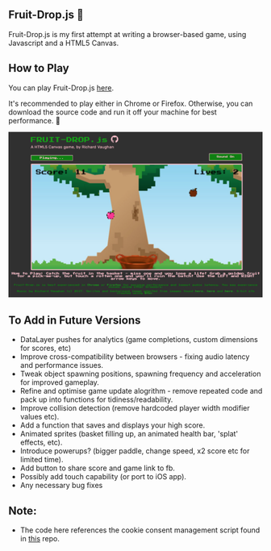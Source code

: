 ## Fruit-Drop.js 🍎

Fruit-Drop.js is my first attempt at writing a browser-based game, using Javascript and a HTML5 Canvas.

## How to Play

You can play Fruit-Drop.js <a href="http://www.richvaughan.co.uk/pages/fruit-drop/fruit-drop.html">here</a>.

It's recommended to play either in Chrome or Firefox. Otherwise, you can download the source code and run it off your machine for best performance. 👊

![Screenshot](screen.png)

## To Add in Future Versions
* DataLayer pushes for analytics (game completions, custom dimensions for scores, etc)
* Improve cross-compatibility between browsers - fixing audio latency and performance issues.
* Tweak object spawning positions, spawning frequency and acceleration for improved gameplay.
* Refine and optimise game update alogrithm - remove repeated code and pack up into functions for tidiness/readability.
* Improve collision detection (remove hardcoded player width modifier values etc).
* Add a function that saves and displays your high score.
* Animated sprites (basket filling up, an animated health bar, 'splat' effects, etc).
* Introduce powerups? (bigger paddle, change speed, x2 score etc for limited time).
* Add button to share score and game link to fb.
* Possibly add touch capability (or port to iOS app).
* Any necessary bug fixes

## Note:
* The code here references the cookie consent management script found in [this](https://github.com/vaughan-rich/vaughan-records) repo.
